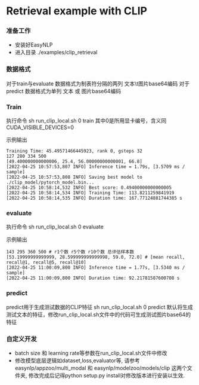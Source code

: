 # Retrieval example with CLIP

### 准备工作
* 安装好EasyNLP
* 进入目录 ./examples/clip_retrieval

### 数据格式
对于train与evaluate 数据格式为制表符分隔的两列 文本\t图片base64编码
对于predict 数据格式为单列 文本 或 图片base64编码

### Train
执行命令 sh run_clip_local.sh 0 train
其中0是所用显卡编号，含义同CUDA_VISIBLE_DEVICES=0

示例输出
```
Training Time: 45.49571466445923, rank 0, gsteps 32
127 280 334 500
[49.400000000000006, 25.4, 56.00000000000001, 66.8]
[2022-04-25 10:57:53,807 INFO] Inference time = 1.79s, [3.5709 ms / sample] 
[2022-04-25 10:57:53,808 INFO] Saving best model to ./clip_model/pytorch_model.bin...
[2022-04-25 10:58:14,532 INFO] Best score: 0.49400000000000005
[2022-04-25 10:58:14,534 INFO] Training Time: 113.8211259841919
[2022-04-25 10:58:14,535 INFO] Duration time: 167.77124881744385 s
```

### evaluate
执行命令 sh run_clip_local.sh 0 evaluate

示例输出
```
143 295 360 500 # r1个数 r5个数 r10个数 总评估样本数
[53.19999999999999, 28.599999999999998, 59.0, 72.0] # [mean recall, recall@1, recall@5, recall@10]
[2022-04-25 11:00:09,800 INFO] Inference time = 1.77s, [3.5340 ms / sample] 
[2022-04-25 11:00:09,800 INFO] Duration time: 92.21781587600708 s
```

### predict
predict用于生成测试数据的CLIP特征
sh run_clip_local.sh 0 predict
默认将生成测试文本的特征，修改run_clip_local.sh文件中的代码可生成测试图片base64的特征

### 自定义开发
* batch size 和 learning rate等参数在run_clip_local.sh文件中修改
* 修改模型底层逻辑如dataset,loss,evaluator等, 请参考easynlp/appzoo/multi_modal 和 easynlp/modelzoo/models/clip 这两个文件夹, 修改完成后记得python setup.py install对修改版本进行安装以生效.
